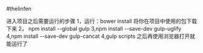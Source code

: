 #thelinfen

进入项目之后需要运行的步骤
1，运行：bower install
   将你在项目中使用的包下载下来
2， npm install --global gulp
3,npm install --save-dev gulp-uglify
4,npm install --save-dev gulp-cancat
4,gulp scripts
之后再使用浏览器打开就能运行了